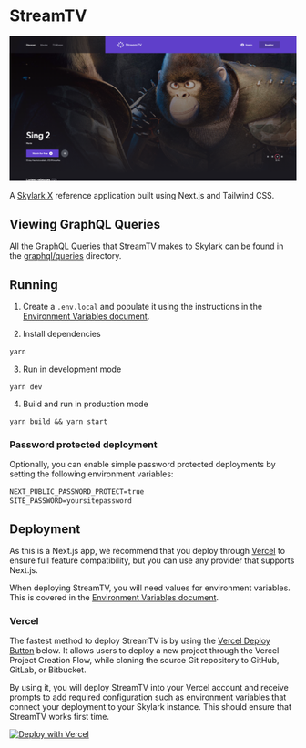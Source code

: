 # StreamTV

![StreamTV Homepage](../../docs/images/streamtv-homepage.png?raw=true "StreamTV Homepage")

A [Skylark X][skylark] reference application built using Next.js and Tailwind CSS.

## Viewing GraphQL Queries

All the GraphQL Queries that StreamTV makes to Skylark can be found in the [graphql/queries][queries-dir] directory.

## Running

1. Create a `.env.local` and populate it using the instructions in the [Environment Variables document][environment-variables].

2. Install dependencies

```bash
yarn
```

3. Run in development mode

```
yarn dev
```

4. Build and run in production mode

```
yarn build && yarn start
```

### Password protected deployment

Optionally, you can enable simple password protected deployments by setting the following environment variables:

```
NEXT_PUBLIC_PASSWORD_PROTECT=true
SITE_PASSWORD=yoursitepassword
```

## Deployment

As this is a Next.js app, we recommend that you deploy through [Vercel][vercel] to ensure full feature compatibility, but you can use any provider that supports Next.js.

When deploying StreamTV, you will need values for environment variables. This is covered in the [Environment Variables document][environment-variables].

### Vercel

The fastest method to deploy StreamTV is by using the [Vercel Deploy Button][vercel-deploy-button] below. It allows users to deploy a new project through the Vercel Project Creation Flow, while cloning the source Git repository to GitHub, GitLab, or Bitbucket.

By using it, you will deploy StreamTV into your Vercel account and receive prompts to add required configuration such as environment variables that connect your deployment to your Skylark instance. This should ensure that StreamTV works first time.

[![Deploy with Vercel](https://vercel.com/button)](https://vercel.com/new/clone?repository-url=https%3A%2F%2Fgithub.com%2Fskylark-platform%2Freference-apps%2Ftree%2Fmain%2Fapps%2Fstreamtv&env=NEXT_PUBLIC_SAAS_API_ENDPOINT,NEXT_PUBLIC_SAAS_API_KEY,NEXT_PUBLIC_APP_TITLE&envDescription=Envs%20required%20for%20StreamTV%20to%20connect%20to%20Skylark&envLink=https%3A%2F%2Fgithub.com%2Fskylark-platform%2Freference-apps%2Fblob%2Fmain%2Fdocs%2Fenvironment-variables.md&project-name=streamtv&repository-name=streamtv)

<!-- Generated using https://vercel.com/docs/deploy-button -->

[skylark]: https://www.skylarkplatform.com/
[vercel]: https://vercel.com/
[vercel-deploy-button]: https://vercel.com/docs/deploy-button
[environment-variables]: ../../docs/environment-variables.md
[queries-dir]: ./graphql/queries/
